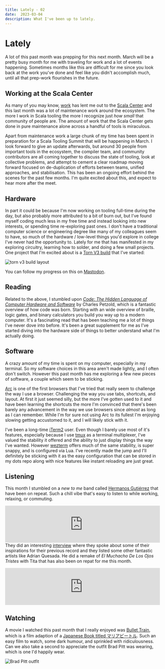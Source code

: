```yaml
---
title: Lately - 02
date:  2023-03-04
description: What I've been up to lately.
---
```


# Lately

A lot of this past month was prepping for this next month. March will be a pretty
busy month for me with traveling for work and a lot of events happening.
Sometimes months like this are difficult for me since you look back at the work
you've done and feel like you didn't accomplish much, until all that prep-work
flourishes in the future.

## Working at the Scala Center

As many of you may know, [work](https://lunatech.com) has lent me out to the
[Scala Center](https://scala.epfl.ch/) and this last month was a lot of
maintenance work around the ecosystem. The more I work in Scala tooling the more
I recognize just _how small_ that community of people are. The amount of work
that the Scala Center gets done in pure maintenance alone across a handful of
tools is miraculous.

Apart from maintenance work a large chunk of my time has been spent in
preparation for a Scala Tooling Summit that will be happening in March. I look
forward to give an update afterwards, but around 30 people from important tools
in the ecosystem, the compiler team, and community contributors are all coming
together to discuss the state of tooling, look at collective problems, and
attempt to cement a clear roadmap moving forward focused on de-duplication of
efforts between teams, unified approaches, and stabilisation. This has been an
ongoing effort behind the scenes for the past few months. I'm quite excited
about this, and expect to hear more after the meet.

## Hardware

In part it could be because I'm now working on tooling full-time during the day,
but also probably more attributed to a bit of burn out, but I've found myself
coding much less in my free time and instead looking into new interests, or
spending time re-exploring past ones. I don't have a traditional computer
science or engineering degree like many of my colleagues seem to have, so much
of the hardware / low-level things you'd explore in college I've never had the
opportunity to. Lately for me that has manifested in my exploring circuitry,
learning how to solder, and doing a few small projects. One project that I'm
excited about is a [Torn V3 build](https://github.com/rtitmuss/torn) that I've
started:

![torn v3 build layout](../images/torn-layout.jpeg)

You can follow my progress on this on [Mastodon](https://hachyderm.io/@ckipp/109937778576136195).

## Reading

Related to the above, I stumbled upon [_Code: The Hidden Language of Computer
Hardware and Software_](https://www.goodreads.com/book/show/44882.Code) by
Charles Petzold, which is a fantastic overview of how code was born. Starting
with an wide overview of braille, logic gates, and binary calculators you build
you way up to a modern computer. It's a fascinating read that has been teaching
me a lot of things I've never dove into before. It's been a great supplement for
me as I've started diving into the hardware side of things to better understand
what I'm actually doing.

## Software

A crazy amount of my time is spent on my computer, especially in my terminal. So
my software choices in this area aren't made lightly, and I often don't switch.
However this past month has me exploring a few new pieces of software, a couple
which seem to be sticking.

[Arc](https://arc.net/) is one of the first browsers that I've tried that really
seem to challenge the way I use a browser. Challenging the way you use tabs,
shortcuts, and layout. At first it just seemed silly, but the more I've gotten
used to it and have been learning the shortcuts the more I'm convinced that
there's been barely any advancement in the way we use browsers since _almost_ as
long as I can remember. While I'm for sure not using Arc to its fullest I'm
enjoying slowing getting accustomed to it, and I will likely stick with it.

I've been a long-time [iTerm2](https://iterm2.com/) user. Even though I barely
use most of it's features, especially because I use
[tmux](https://github.com/tmux/tmux) as a terminal multiplexer, I've valued the
stability it offered and the ability to just display things the way I've wanted.
However [wezterm](https://wezfurlong.org/wezterm/) offers much of the same
stability, is super snappy, and is configured via Lua. I've recently made the
jump and I'll definitely be sticking with it as the easy configuration that can
be stored in my dots repo along with nice features like instant reloading are
just great.

## Listening

This month I stumbled on a _new to me_ band called [Hermanos
Gutiérrez](https://hermanosgutierrez.bandcamp.com/) that have been on repeat.
Such a chill vibe that's easy to listen to while working, relaxing, or
commuting.

<iframe style="border: 0; width: 100%; height: 120px;" src="https://bandcamp.com/EmbeddedPlayer/album=126397725/size=large/bgcol=333333/linkcol=ffffff/tracklist=false/artwork=small/transparent=true/" seamless><a href="https://hermanosgutierrez.bandcamp.com/album/el-bueno-y-el-malo">El Bueno Y El Malo by Hermanos Gutiérrez</a></iframe

They did an interesting [interview](https://youtu.be/wTC3i19hCS0) where they
spoke about some of their inspirations for their previous record and they listed
some other fantastic artists like Adrian Quesada. He did a remake of _El Muchacho
De Los Ojos Tristes_ with Tita that has also been on repat for me this month.

<iframe style="border: 0; width: 100%; height: 120px;" src="https://bandcamp.com/EmbeddedPlayer/album=35855793/size=large/bgcol=333333/linkcol=ffffff/tracklist=false/artwork=small/track=3648796777/transparent=true/" seamless><a href="https://adrianquesada.bandcamp.com/album/boleros-psicod-licos">Boleros Psicodélicos by Adrian Quesada</a></iframe>

## Watching

A movie I watched this past month that I really enjoyed was [Bullet
Train](https://en.wikipedia.org/wiki/Bullet_Train_(film)), which is a film
adaption of a [Japanese Book titled
マリアビートル](https://en.wikipedia.org/wiki/Bullet_Train_(novel)). Such an
easy film to watch, some dark humour, and sprinkled with ridiculousness. Can we
also take a second to appreciate the outfit Brad Pitt was wearing, which is one
I'd happily wear.

![Brad Pitt outfit](../images/bullet-train-brad-pitt.jpeg)
